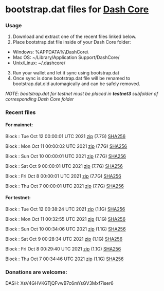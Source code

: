 # bootstrap.dat files for [Dash Core](https://github.com/dashpay/dash)

### Usage

1. Download and extract one of the recent files linked below.
2. Place bootstrap.dat file inside of your Dash Core folder:
 - Windows: %APPDATA%\DashCore\
 - Mac OS: ~/Library/Application Support/DashCore/
 - Unix/Linux: ~/.dashcore/
3. Run your wallet and let it sync using bootstrap.dat
4. Once sync is done bootstrap.dat file will be renamed to bootstrap.dat.old automagically and can be safely removed.

_NOTE: bootstrap.dat for testnet must be placed in **testnet3** subfolder of corresponding Dash Core folder_

### Recent files

#### For mainnet:

Block [](https://insight.dash.org/insight/block/): Tue Oct 12 00:00:01 UTC 2021 [zip](https://dash-bootstrap.ams3.digitaloceanspaces.com/mainnet/2021-10-12/bootstrap.dat.zip) (7.7G) [SHA256](https://dash-bootstrap.ams3.digitaloceanspaces.com/mainnet/2021-10-12/sha256.txt)

Block [](https://insight.dash.org/insight/block/): Mon Oct 11 00:00:02 UTC 2021 [zip](https://dash-bootstrap.ams3.digitaloceanspaces.com/mainnet/2021-10-11/bootstrap.dat.zip) (7.7G) [SHA256](https://dash-bootstrap.ams3.digitaloceanspaces.com/mainnet/2021-10-11/sha256.txt)

Block [](https://insight.dash.org/insight/block/): Sun Oct 10 00:00:01 UTC 2021 [zip](https://dash-bootstrap.ams3.digitaloceanspaces.com/mainnet/2021-10-10/bootstrap.dat.zip) (7.7G) [SHA256](https://dash-bootstrap.ams3.digitaloceanspaces.com/mainnet/2021-10-10/sha256.txt)

Block [](https://insight.dash.org/insight/block/): Sat Oct  9 00:00:01 UTC 2021 [zip](https://dash-bootstrap.ams3.digitaloceanspaces.com/mainnet/2021-10-09/bootstrap.dat.zip) (7.7G) [SHA256](https://dash-bootstrap.ams3.digitaloceanspaces.com/mainnet/2021-10-09/sha256.txt)

Block [](https://insight.dash.org/insight/block/): Fri Oct  8 00:00:01 UTC 2021 [zip](https://dash-bootstrap.ams3.digitaloceanspaces.com/mainnet/2021-10-08/bootstrap.dat.zip) (7.7G) [SHA256](https://dash-bootstrap.ams3.digitaloceanspaces.com/mainnet/2021-10-08/sha256.txt)

Block [](https://insight.dash.org/insight/block/): Thu Oct  7 00:00:01 UTC 2021 [zip](https://dash-bootstrap.ams3.digitaloceanspaces.com/mainnet/2021-10-07/bootstrap.dat.zip) (7.7G) [SHA256](https://dash-bootstrap.ams3.digitaloceanspaces.com/mainnet/2021-10-07/sha256.txt)


#### For testnet:

Block [](https://testnet-insight.dashevo.org/insight/block/): Tue Oct 12 00:38:24 UTC 2021 [zip](https://dash-bootstrap.ams3.digitaloceanspaces.com/testnet/2021-10-12/bootstrap.dat.zip) (1.1G) [SHA256](https://dash-bootstrap.ams3.digitaloceanspaces.com/testnet/2021-10-12/sha256.txt)

Block [](https://testnet-insight.dashevo.org/insight/block/): Mon Oct 11 00:32:55 UTC 2021 [zip](https://dash-bootstrap.ams3.digitaloceanspaces.com/testnet/2021-10-11/bootstrap.dat.zip) (1.1G) [SHA256](https://dash-bootstrap.ams3.digitaloceanspaces.com/testnet/2021-10-11/sha256.txt)

Block [](https://testnet-insight.dashevo.org/insight/block/): Sun Oct 10 00:34:06 UTC 2021 [zip](https://dash-bootstrap.ams3.digitaloceanspaces.com/testnet/2021-10-10/bootstrap.dat.zip) (1.1G) [SHA256](https://dash-bootstrap.ams3.digitaloceanspaces.com/testnet/2021-10-10/sha256.txt)

Block [](https://testnet-insight.dashevo.org/insight/block/): Sat Oct  9 00:28:34 UTC 2021 [zip](https://dash-bootstrap.ams3.digitaloceanspaces.com/testnet/2021-10-09/bootstrap.dat.zip) (1.1G) [SHA256](https://dash-bootstrap.ams3.digitaloceanspaces.com/testnet/2021-10-09/sha256.txt)

Block [](https://testnet-insight.dashevo.org/insight/block/): Fri Oct  8 00:29:40 UTC 2021 [zip](https://dash-bootstrap.ams3.digitaloceanspaces.com/testnet/2021-10-08/bootstrap.dat.zip) (1.1G) [SHA256](https://dash-bootstrap.ams3.digitaloceanspaces.com/testnet/2021-10-08/sha256.txt)

Block [](https://testnet-insight.dashevo.org/insight/block/): Thu Oct  7 00:34:46 UTC 2021 [zip](https://dash-bootstrap.ams3.digitaloceanspaces.com/testnet/2021-10-07/bootstrap.dat.zip) (1.1G) [SHA256](https://dash-bootstrap.ams3.digitaloceanspaces.com/testnet/2021-10-07/sha256.txt)


### Donations are welcome:

DASH: XsV4GHVKGTjQFvwB7c6mYsGV3Mxf7iser6

